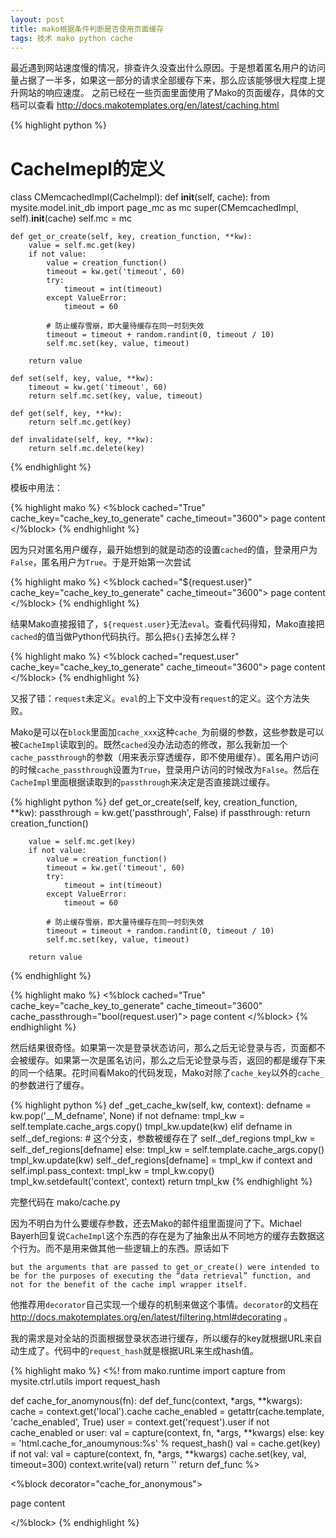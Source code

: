 ```yaml
---
layout: post
title: mako根据条件判断是否使用页面缓存
tags: 技术 mako python cache
---
```


最近遇到网站速度慢的情况，排查许久没查出什么原因。于是想着匿名用户的访问量占据了一半多，如果这一部分的请求全部缓存下来，那么应该能够很大程度上提升网站的响应速度。
之前已经在一些页面里面使用了Mako的页面缓存，具体的文档可以查看 http://docs.makotemplates.org/en/latest/caching.html

{% highlight python %}
# CacheImepl的定义
class CMemcachedImpl(CacheImpl):
    def __init__(self, cache):
        from mysite.model.init_db import page_mc as mc
        super(CMemcachedImpl, self).__init__(cache)
        self.mc = mc

    def get_or_create(self, key, creation_function, **kw):
        value = self.mc.get(key)
        if not value:
            value = creation_function()
            timeout = kw.get('timeout', 60)
            try:
                timeout = int(timeout)
            except ValueError:
                timeout = 60

            # 防止缓存雪崩，即大量待缓存在同一时刻失效
            timeout = timeout + random.randint(0, timeout / 10)
            self.mc.set(key, value, timeout)

        return value

    def set(self, key, value, **kw):
        timeout = kw.get('timeout', 60)
        return self.mc.set(key, value, timeout)

    def get(self, key, **kw):
        return self.mc.get(key)

    def invalidate(self, key, **kw):
        return self.mc.delete(key)
{% endhighlight %}

模板中用法：

{% highlight mako %}
<%block cached="True" cache_key="cache_key_to_generate" cache_timeout="3600">
page content
</%block>
{% endhighlight %}
<!--more-->
因为只对匿名用户缓存，最开始想到的就是动态的设置`cached`的值，登录用户为`False`，匿名用户为`True`。于是开始第一次尝试

{% highlight mako %}
<%block cached="${request.user}" cache_key="cache_key_to_generate" cache_timeout="3600">
page content
</%block>
{% endhighlight %}

结果Mako直接报错了，`${request.user}`无法`eval`。查看代码得知，Mako直接把`cached`的值当做Python代码执行。那么把`${}`去掉怎么样？

{% highlight mako %}
<%block cached="request.user" cache_key="cache_key_to_generate" cache_timeout="3600">
page content
</%block>
{% endhighlight %}

又报了错：`request`未定义。`eval`的上下文中没有`request`的定义。这个方法失败。

Mako是可以在`block`里面加`cache_xxx`这种`cache_`为前缀的参数，这些参数是可以被`CacheImpl`读取到的。既然`cached`没办法动态的修改，那么我新加一个`cache_passthrough`的参数（用来表示穿透缓存，即不使用缓存）。匿名用户访问的时候`cache_passthrough`设置为`True`，登录用户访问的时候改为`False`。然后在`CacheImpl`里面根据读取到的`passthrough`来决定是否直接跳过缓存。

{% highlight python %}
    def get_or_create(self, key, creation_function, **kw):
        passthrough = kw.get('passthrough', False)
        if passthrough:
          return creation_function()

        value = self.mc.get(key)
        if not value:
            value = creation_function()
            timeout = kw.get('timeout', 60)
            try:
                timeout = int(timeout)
            except ValueError:
                timeout = 60

            # 防止缓存雪崩，即大量待缓存在同一时刻失效
            timeout = timeout + random.randint(0, timeout / 10)
            self.mc.set(key, value, timeout)

        return value
{% endhighlight %}

{% highlight mako %}
<%block cached="True" cache_key="cache_key_to_generate" cache_timeout="3600" cache_passthrough="bool(request.user)">
page content
</%block>
{% endhighlight %}

然后结果很奇怪。如果第一次是登录状态访问，那么之后无论登录与否，页面都不会被缓存。如果第一次是匿名访问，那么之后无论登录与否，返回的都是缓存下来的同一个结果。花时间看Mako的代码发现，Mako对除了`cache_key`以外的`cache_`的参数进行了缓存。

{% highlight python %}
    def _get_cache_kw(self, kw, context):
        defname = kw.pop('__M_defname', None)
        if not defname:
            tmpl_kw = self.template.cache_args.copy()
            tmpl_kw.update(kw)
        elif defname in self._def_regions:   # 这个分支，参数被缓存在了 self._def_regions
            tmpl_kw = self._def_regions[defname]
        else:
            tmpl_kw = self.template.cache_args.copy()
            tmpl_kw.update(kw)
            self._def_regions[defname] = tmpl_kw
        if context and self.impl.pass_context:
            tmpl_kw = tmpl_kw.copy()
            tmpl_kw.setdefault('context', context)
        return tmpl_kw
{% endhighlight %}

完整代码在 mako/cache.py

因为不明白为什么要缓存参数，还去Mako的邮件组里面提问了下。Michael Bayerh回复说`CacheImpl`这个东西的存在是为了抽象出从不同地方的缓存去数据这个行为。而不是用来做其他一些逻辑上的东西。原话如下

```
but the arguments that are passed to get_or_create() were intended to be for the purposes of executing the “data retrieval” function, and not for the benefit of the cache impl wrapper itself.
```

他推荐用`decorator`自己实现一个缓存的机制来做这个事情。`decorator`的文档在 http://docs.makotemplates.org/en/latest/filtering.html#decorating 。

我的需求是对全站的页面根据登录状态进行缓存，所以缓存的key就根据URL来自动生成了。代码中的`request_hash`就是根据URL来生成hash值。

{% highlight mako %}
<%!
from mako.runtime import capture
from mysite.ctrl.utils import request_hash

def cache_for_anomynous(fn):
    def def_func(context, *args, **kwargs):
        cache = context.get('local').cache
        cache_enabled = getattr(cache.template, 'cache_enabled', True)
        user = context.get('request').user
        if not cache_enabled or user:
            val = capture(context, fn, *args, **kwargs)
        else:
            key = 'html.cache_for_anoumynous:%s' % request_hash()
            val = cache.get(key)
            if not val:
                val = capture(context, fn, *args, **kwargs)
                cache.set(key, val, timeout=300)
        context.write(val)
        return ''
    return def_func
%>

<%block decorator="cache_for_anonymous">

page content

</%block>
{% endhighlight %}
